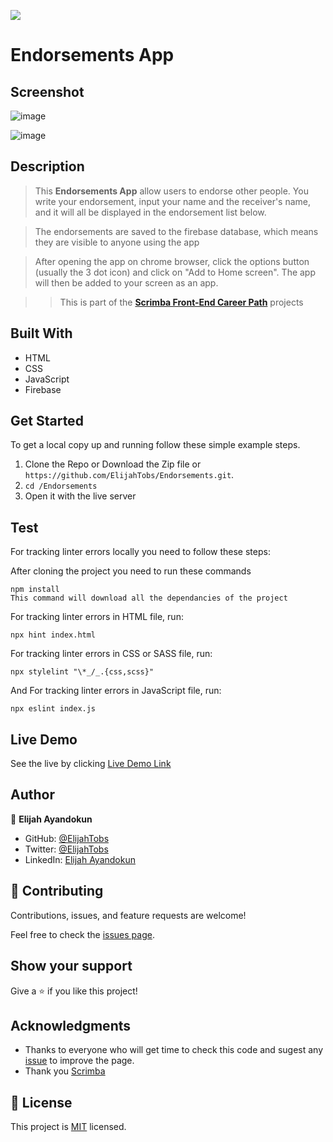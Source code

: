 ![](https://img.shields.io/badge/Scrimba-Front--End--Career--Path-blue)

# Endorsements App

## Screenshot

![image](assets/big-screenshot.png)


![image](assets/small-screenshot.png)

## Description

> This **Endorsements App** allow users to endorse other people.  You write your endorsement, input your name and the receiver's name, and it will all be displayed in the endorsement list below.

> The endorsements are saved to the firebase database, which means they are visible to anyone using the app

> After opening the app on chrome browser, click the options button (usually the 3 dot icon) and click on "Add to Home screen". The app will then be added to your screen as an app.

>> This is part of the [**Scrimba Front-End Career Path**](https://scrimba.com/learn/frontend) projects

## Built With

- HTML
- CSS
- JavaScript
- Firebase

## Get Started

To get a local copy up and running follow these simple example steps.

1. Clone the Repo or Download the Zip file or ``` https://github.com/ElijahTobs/Endorsements.git ```.
2. ``` cd /Endorsements ```
3. Open it with the live server

## Test

For tracking linter errors locally you need to follow these steps:

After cloning the project you need to run these commands

``` npm install ```  
`` This command will download all the dependancies of the project ``

For tracking linter errors in HTML file, run:

``` npx hint index.html ```

For tracking linter errors in CSS or SASS file, run:

``` npx stylelint "\*_/_.{css,scss}" ```

And For tracking linter errors in JavaScript file, run:

``` npx eslint index.js ```

## Live Demo

See the live by clicking [Live Demo Link](https://elijah-endorsements.netlify.app/)

## Author

👤 **Elijah Ayandokun**

- GitHub: [@ElijahTobs](https://github.com/ElijahTobs)
- Twitter: [@ElijahTobs](https://twitter.com/elijahDevinci)
- LinkedIn: [Elijah Ayandokun](https://www.linkedin.com/in/elijahayandokun/)

## 🤝 Contributing

Contributions, issues, and feature requests are welcome!

Feel free to check the [issues page](https://github.com/ElijahTobs/Endorsements/issues/).

## Show your support

Give a ⭐️ if you like this project!

## Acknowledgments

- Thanks to everyone who will get time to check this code and sugest any [issue](https://github.com/ElijahTobs/Endorsements/issues) to improve the page.
- Thank you [Scrimba](https://www.scrimba.com/)

## 📝 License

This project is [MIT](./MIT.md) licensed.
